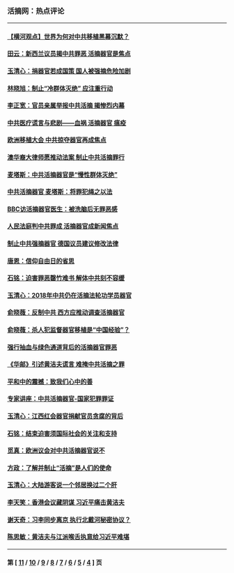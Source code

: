 ### 活摘网：热点评论
---
#### [【横河观点】世界为何对中共移植黑幕沉默？](../../pages/nf5879/n13244249.md?08290430) 
#### [田云：新西兰议员揭中共罪恶 活摘器官是焦点](../../pages/nf5879/n13070629.md?08290430) 
#### [玉清心：捐器官若成国策 国人被强摘危险加剧](../../pages/nf5879/n12802713.md?08290430) 
#### [林晓旭：制止“冷群体灭绝” 应注重行动](../../pages/nf5879/n12779736.md?08290430) 
#### [李正宽：官员亲属举报中共活摘 揭惨烈内幕](../../pages/nf5879/n12684490.md?08290430) 
#### [中共医疗谎言与悲剧——血祸 活摘器官 瘟疫](../../pages/nf5879/n12372103.md?08290430) 
#### [欧洲移植大会 中共掠夺器官再成焦点](../../pages/nf5879/n11538883.md?08290430) 
#### [澳华裔大律师愿推动法案 制止中共活摘罪行](../../pages/nf5879/n11377039.md?08290430) 
#### [麦塔斯：中共活摘器官是“慢性群体灭绝”](../../pages/nf5879/n11350529.md?08290430) 
#### [中共活摘器官 麦塔斯：将罪犯绳之以法](../../pages/nf5879/n11347973.md?08290430) 
#### [BBC访活摘器官医生：被洗脑后无罪恶感](../../pages/nf5879/n11335935.md?08290430) 
#### [人民法庭判中共罪成 活摘器官成新闻焦点](../../pages/nf5879/n11331578.md?08290430) 
#### [制止中共强摘器官 德国议员建议修改法律](../../pages/nf5879/n11249451.md?08290430) 
#### [唐恩：信仰自由日的省思](../../pages/nf5879/n11003525.md?08290430) 
#### [石铭：迫害罪恶罄竹难书  解体中共刻不容缓](../../pages/nf5879/n10942855.md?08290430) 
#### [玉清心：2018年中共仍在活摘法轮功学员器官](../../pages/nf5879/n10914646.md?08290430) 
#### [俞晓薇：反制中共 西方应推动调查活摘器官](../../pages/nf5879/n10794671.md?08290430) 
#### [俞晓薇：杀人犯监督器官移植是“中国经验”？](../../pages/nf5879/n10466427.md?08290430) 
#### [强行抽血与绿色通道背后的活摘器官罪恶](../../pages/nf5879/n10004708.md?08290430) 
#### [《华邮》引述黄洁夫谎言 难掩中共活摘之罪](../../pages/nf5879/n9642309.md?08290430) 
#### [平和中的震撼：致我们心中的善](../../pages/nf5879/n9021123.md?08290430) 
#### [专家讲座：中共活摘器官-国家犯罪罪证](../../pages/nf5879/n8828153.md?08290430) 
#### [玉清心：江西红会器官捐献官员贪腐的背后](../../pages/nf5879/n8522122.md?08290430) 
#### [石铭：结束迫害须国际社会的关注和支持](../../pages/nf5879/n8443497.md?08290430) 
#### [觅真：欧洲议会对中共活摘器官说不](../../pages/nf5879/n8337486.md?08290430) 
#### [方政：了解并制止“活摘”是人们的使命](../../pages/nf5879/n8329214.md?08290430) 
#### [玉清心：大陆游客说一个邻居换过二个肝](../../pages/nf5879/n8291404.md?08290430) 
#### [李天笑：香港会议藏阴谋 习近平痛击黄洁夫](../../pages/nf5879/n8241459.md?08290430) 
#### [谢天奇：习李同步离京 执行北戴河秘密协议？](../../pages/nf5879/n8230418.md?08290430) 
#### [陈思敏：黄洁夫与江派喉舌执意给习近平难堪](../../pages/nf5879/n8222166.md?08290430) 

---
#### 第 [ [11](./11.md?08290430) / [10](./10.md?08290430) / [9](./9.md?08290430) / [8](./8.md?08290430) / [7](./7.md?08290430) / [6](./6.md?08290430) / [5](./5.md?08290430) / [4](./4.md?08290430) ] 页
